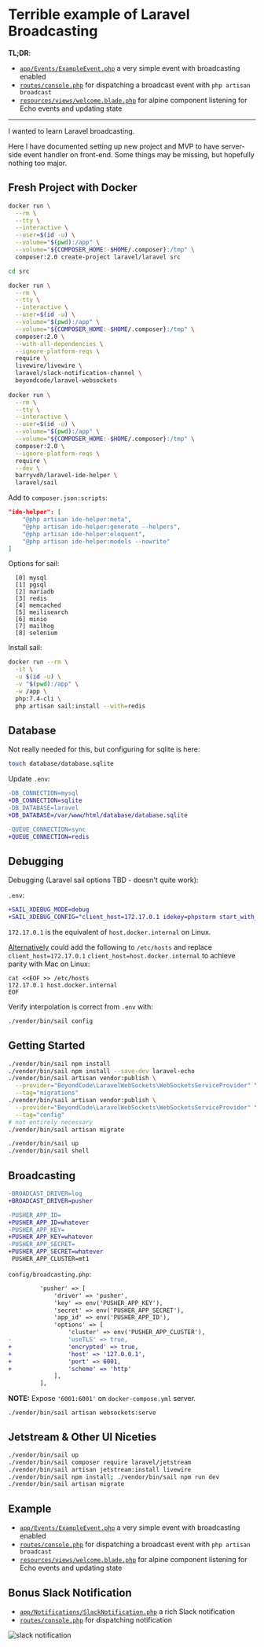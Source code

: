 # Terrible example of Laravel Broadcasting

**TL;DR**:

* [`app/Events/ExampleEvent.php`](https://github.com/alistaircol/laravel-broadcasting-example/blob/main/app/Events/ExampleEvent.php#L25) a very simple event with broadcasting enabled
* [`routes/console.php`](https://github.com/alistaircol/laravel-broadcasting-example/blob/main/routes/console.php#L28) for dispatching a broadcast event with `php artisan broadcast`
* [`resources/views/welcome.blade.php`](https://github.com/alistaircol/laravel-broadcasting-example/blob/main/resources/views/welcome.blade.php#L18) for alpine component listening for Echo events and updating state

---

I wanted to learn Laravel broadcasting.

Here I have documented setting up new project and MVP to have server-side event handler on front-end. Some things may be missing, but hopefully nothing too major.

## Fresh Project with Docker

```bash
docker run \
  --rm \
  --tty \
  --interactive \
  --user=$(id -u) \
  --volume="$(pwd):/app" \
  --volume="${COMPOSER_HOME:-$HOME/.composer}:/tmp" \
  composer:2.0 create-project laravel/laravel src

cd src

docker run \
  --rm \
  --tty \
  --interactive \
  --user=$(id -u) \
  --volume="$(pwd):/app" \
  --volume="${COMPOSER_HOME:-$HOME/.composer}:/tmp" \
  composer:2.0 \
  --with-all-dependencies \
  --ignore-platform-reqs \
  require \
  livewire/livewire \
  laravel/slack-notification-channel \
  beyondcode/laravel-websockets
  
docker run \
  --rm \
  --tty \
  --interactive \
  --user=$(id -u) \
  --volume="$(pwd):/app" \
  --volume="${COMPOSER_HOME:-$HOME/.composer}:/tmp" \
  composer:2.0 \
  --ignore-platform-reqs \
  require \
  --dev \
  barryvdh/laravel-ide-helper \
  laravel/sail 
```

Add to `composer.json:scripts`:

```json
"ide-helper": [
    "@php artisan ide-helper:meta",
    "@php artisan ide-helper:generate --helpers",
    "@php artisan ide-helper:eloquent",
    "@php artisan ide-helper:models --nowrite"
]
```

Options for sail:

```text
  [0] mysql
  [1] pgsql
  [2] mariadb
  [3] redis
  [4] memcached
  [5] meilisearch
  [6] minio
  [7] mailhog
  [8] selenium
```

Install sail:

```bash
docker run --rm \
  -it \
  -u $(id -u) \
  -v "$(pwd):/app" \
  -w /app \
  php:7.4-cli \
  php artisan sail:install --with=redis
```

## Database

Not really needed for this, but configuring for sqlite is here:

```bash
touch database/database.sqlite
```

Update `.env`:

```diff
-DB_CONNECTION=mysql
+DB_CONNECTION=sqlite
-DB_DATABASE=laravel
+DB_DATABASE=/var/www/html/database/database.sqlite

-QUEUE_CONNECTION=sync
+QUEUE_CONNECTION=redis
```

## Debugging

Debugging (Laravel sail options TBD - doesn't quite work):

`.env`:

```diff
+SAIL_XDEBUG_MODE=debug
+SAIL_XDEBUG_CONFIG="client_host=172.17.0.1 idekey=phpstorm start_with_request=yes"
```

`172.17.0.1` is the equivalent of `host.docker.internal` on Linux.

[Alternatively](https://stackoverflow.com/a/48547074) could add the following to `/etc/hosts` and replace `client_host=172.17.0.1` `client_host=host.docker.internal` to achieve parity with Mac on Linux:

```
cat <<EOF >> /etc/hosts
172.17.0.1 host.docker.internal
EOF
```

Verify interpolation is correct from `.env` with:

```bash
./vendor/bin/sail config
```

## Getting Started

```bash
./vendor/bin/sail npm install
./vendor/bin/sail npm install --save-dev laravel-echo
./vendor/bin/sail artisan vendor:publish \
  --provider="BeyondCode\LaravelWebSockets\WebSocketsServiceProvider" \
  --tag="migrations"
./vendor/bin/sail artisan vendor:publish \
  --provider="BeyondCode\LaravelWebSockets\WebSocketsServiceProvider" \
  --tag="config"
# not entirely necessary
./vendor/bin/sail artisan migrate

./vendor/bin/sail up
./vendor/bin/sail shell
```

## Broadcasting

```diff
-BROADCAST_DRIVER=log
+BROADCAST_DRIVER=pusher

-PUSHER_APP_ID=
+PUSHER_APP_ID=whatever
-PUSHER_APP_KEY=
+PUSHER_APP_KEY=whatever
-PUSHER_APP_SECRET=
+PUSHER_APP_SECRET=whatever
 PUSHER_APP_CLUSTER=mt1
```

`config/broadcasting.php`:

```diff
         'pusher' => [
             'driver' => 'pusher',
             'key' => env('PUSHER_APP_KEY'),
             'secret' => env('PUSHER_APP_SECRET'),
             'app_id' => env('PUSHER_APP_ID'),
             'options' => [
                 'cluster' => env('PUSHER_APP_CLUSTER'),
-                'useTLS' => true,
+                'encrypted' => true,
+                'host' => '127.0.0.1',
+                'port' => 6001,
+                'scheme' => 'http'
             ],
         ],
```

**NOTE:** Expose `'6001:6001'` on `docker-compose.yml` server.

```
./vendor/bin/sail artisan websockets:serve
```

## Jetstream & Other UI Niceties

```bash
./vendor/bin/sail up
./vendor/bin/sail composer require laravel/jetstream
./vendor/bin/sail artisan jetstream:install livewire
./vendor/bin/sail npm install; ./vendor/bin/sail npm run dev
./vendor/bin/sail artisan migrate 
```

## Example

* [`app/Events/ExampleEvent.php`](https://github.com/alistaircol/laravel-broadcasting-example/blob/main/app/Events/ExampleEvent.php#L25) a very simple event with broadcasting enabled
* [`routes/console.php`](https://github.com/alistaircol/laravel-broadcasting-example/blob/main/routes/console.php#L28) for dispatching a broadcast event with `php artisan broadcast`
* [`resources/views/welcome.blade.php`](https://github.com/alistaircol/laravel-broadcasting-example/blob/main/resources/views/welcome.blade.php#L18) for alpine component listening for Echo events and updating state

## Bonus Slack Notification

* [`app/Notifications/SlackNotification.php`](https://github.com/alistaircol/laravel-broadcasting-example/blob/main/app/Notifications/SlackNotification.php#L48) a rich Slack notification
* [`routes/console.php`](https://github.com/alistaircol/laravel-broadcasting-example/blob/main/routes/console.php#L22) for dispatching notification

![slack notification](https://raw.githubusercontent.com/alistaircol/laravel-broadcasting-example/main/.github/bonus-cheems-notification.png)
